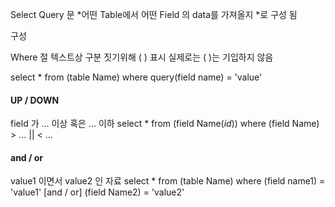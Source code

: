 
Select Query 문
*어떤 Table에서 어떤  Field 의 data를 가져올지 *로 구성 됨

구성 



Where 절
텍스트상 구분 짓기위해 ( ) 표시 실제로는 ( )는 기입하지 않음

select * from (table Name) where query(field name) = 'value'

#### UP / DOWN
field 가 ... 이상 혹은 ... 이하
select * from (field Name(_id_)) where (field Name) > ... || < ...


#### and / or
value1 이면서 value2 인 자료 
select * from (table Name) where (field name1) = 'value1' [and / or] (field Name2) = 'value2'


